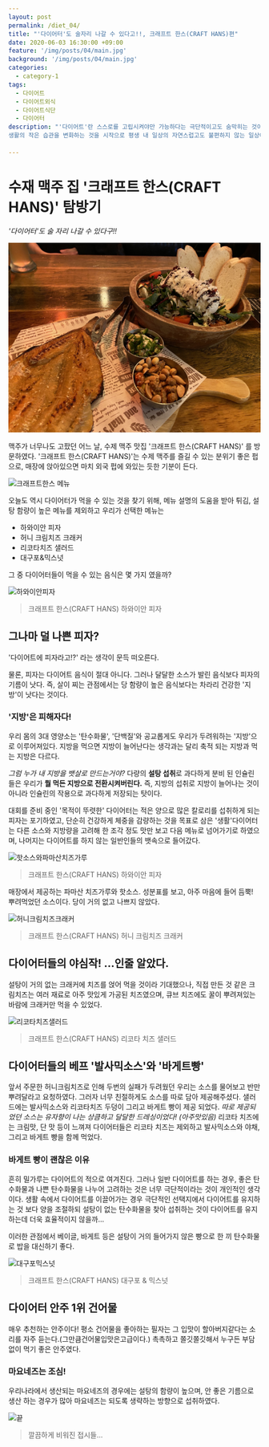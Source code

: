 ```yaml
---
layout: post
permalink: /diet_04/
title: "'다이어터'도 술자리 나갈 수 있다고!!, 크래프트 한스(CRAFT HANS)편"
date: 2020-06-03 16:30:00 +09:00
feature: '/img/posts/04/main.jpg'
background: '/img/posts/04/main.jpg'
categories:
  - category-1
tags:
  - 다이어트
  - 다이어트외식
  - 다이어트식단
  - 다이어터
description: "'다이어트'란 스스로를 고립시켜야만 가능하다는 극단적이고도 숨막히는 것이 아닌,
생활의 작은 습관을 변화하는 것을 시작으로 평생 내 일상의 자연스럽고도 불편하지 않는 일상이 되기를 희망한다."

---
```




# 수재 맥주 집 '크래프트 한스(CRAFT HANS)' 탐방기

*'다이어터'도 술 자리 나갈 수 있다구!!*



![그림1](/img/posts/04/main.jpg)

맥주가 너무나도 고팠던 어느 날, 수제 맥주 맛집 '크래프트 한스(CRAFT HANS)' 를 방문하였다.
'크래프트 한스(CRAFT HANS)'는 수제 맥주를 즐길 수 있는 분위기 좋은 펍으로,
 매장에 앉아있으면 마치 외국 펍에 와있는 듯한 기분이 든다.  



![크래프트한스 메뉴](C:\Users\baegy\blog\img\posts\04\03.jpg)

오늘도 역시 다이어터가 먹을 수 있는 것을 찾기 위해,
메뉴 설명의 도움을 받아 튀김, 설탕 함량이 높은 메뉴를 제외하고 우리가 선택한 메뉴는

* 하와이안 피자
* 허니 크림치즈 크래커
* 리코타치즈 샐러드
* 대구포&믹스넛

그 중 다이어터들이 먹을 수 있는 음식은 몇 가지 였을까?



![하와이안피자](C:\Users\baegy\blog\img\posts\04\05.jpg)

> 크래프트 한스(CRAFT HANS) 하와이안 피자

## 그나마 덜 나쁜 피자?

'다이어트에 피자라고!?' 라는 생각이 문득 떠오른다.

물론, 피자는 다이어트 음식이 절대 아니다. 
그러나 달달한 소스가 발린 음식보다 피자의 기름이 낫다.
즉, 살이 찌는 관점에서는 당 함량이 높은 음식보다는 차라리 건강한 '지방'이 낫다는 것이다.



### '지방'은 피해자다!

우리 몸의 3대 영양소는 '탄수화물', '단백질'와 공교롭게도 우리가 두려워하는 '지방'으로 이루어져있다.
지방을 먹으면 지방이 늘어난다는 생각과는 달리 축적 되는 지방과 먹는 지방은 다르다.

*그럼 누가 내 지방을 뱃살로 만드는거야?*
다량의 **설탕 섭취**로 과다하게 분비 된 인슐린들은 우리가 **뭘 먹든 지방으로 전환시켜버린다.**
즉, 지방의 섭취로 지방이 늘어나는 것이 아니라 인슐린의 작용으로 과다하게 저장되는 탓이다.



대회를 준비 중인 '목적이 뚜렷한' 다이어터는 적은 양으로 많은 칼로리를 섭취하게 되는 피자는 포기하였고,
단순히 건강하게 체중을 감량하는 것을 목표로 삼은 '생활'다이어터는 다른 소스와 지방량을 고려해 한 조각 정도 맛만 보고 다음 메뉴로 넘어가기로 하였으며, 나머지는 다이어트를 하지 않는 일반인들의 뱃속으로 들어갔다.



![핫소스와파마산치즈가루](C:\Users\baegy\blog\img\posts\04\055.jpg)

> 크래프트 한스(CRAFT HANS) 하와이안 피자

매장에서 제공하는 파마산 치즈가루와 핫소스. 
성분표를 보고, 아주 마음에 들어 듬뿍! 뿌려먹었던 소스이다.
당이 거의 없고 나쁘지 않았다.





![허니크림치즈크래커](C:\Users\baegy\blog\img\posts\04\06.jpg)

> 크래프트 한스(CRAFT HANS) 허니 크림치즈 크래커

## 다이어터들의 야심작! ...인줄 알았다.

설탕이 거의 없는 크래커에 치즈를 얹어 먹을 것이라 기대했으나,
직접 만든 것 같은 크림치즈는 여러 재료로 아주 맛있게 가공된 치즈였으며,
큐브 치즈에도 꿀이 뿌려져있는 바람에 크래커만 먹을 수 있었다.





![리코타치즈샐러드](C:\Users\baegy\blog\img\posts\04\07.jpg)

> 크래프트 한스(CRAFT HANS) 리코타 치즈 샐러드

## 다이어터들의 베프 '발사믹소스'와 '바게트빵'

앞서 주문한 허니크림치즈로 인해 두번의 실패가 두려웠던 우리는
소스를 물어보고 반만 뿌려달라고 요청하였다. 그러자 너무 친절하게도 소스를 따로 담아 제공해주셨다.
샐러드에는 발사믹소스와 리코타치즈 두덩이 그리고 바게트 빵이 제공 되었다.
*따로 제공되었던 소스는 유자향이 나는 상큼하고 달달한 드레싱이었다! (아주맛있음)*
리코타 치즈에는 크림맛, 단 맛 등이 느껴져 다이어터들은 리코타 치즈는 제외하고 발사믹소스와 야채, 그리고 바게트 빵을 함께 먹었다.

### 바게트 빵이 괜찮은 이유

흔히 밀가루는 다이어트의 적으로 여겨진다.
그러나 일반 다이어트를 하는 경우, 좋은 탄수화물과 나쁜 탄수화물을 나누어 고려하는 것은 너무 극단적이라는 것이 개인적인 생각이다.
생활 속에서 다이어트를 이끌어가는 경우 극단적인 선택지에서 다이어트를 유지하는 것 보다 양을 조절하되 설탕이 없는 탄수화물을 찾아 섭취하는 것이 다이어트를 유지하는데 더욱 효율적이지 않을까...

이러한 관점에서 베이글, 바게트 등은 설탕이 거의 들어가지 않은 빵으로 한 끼 탄수화물로 밥을 대신하기 좋다. 





![대구포믹스넛](C:\Users\baegy\blog\img\posts\04\08.jpg)

> 크래프트 한스(CRAFT HANS) 대구포 & 믹스넛

## 다이어터 안주 1위 건어물

매우 추천하는 안주이다!
평소 건어물을 좋아하는 필자는 그 입맛이 할아버지같다는 소리를 자주 듣는다.(그만큼건어물입맛은고급이다.)
촉촉하고 쫄깃쫄깃해서 누구든 부담없이 먹기 좋은 안주였다.



### 마요네즈는 조심!

우리나라에서 생산되는 마요네즈의 경우에는 설탕의 함량이 높으며,
안 좋은 기름으로 생산 하는 경우가 많아 마요네즈는 되도록 생략하는 방향으로 섭취하였다.





![끝](C:\Users\baegy\blog\img\posts\04\09.jpg)

> 깔끔하게 비워진 접시들...